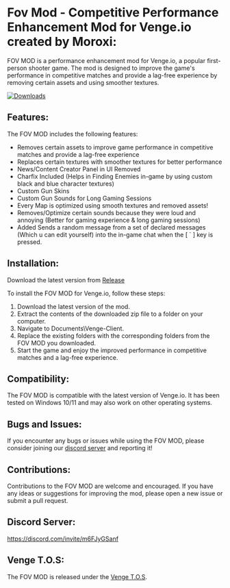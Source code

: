 # Fov Mod - Competitive Performance Enhancement Mod for Venge.io created by Moroxi:

FOV MOD is a performance enhancement mod for Venge.io, a popular first-person shooter game. The mod is designed to improve the game's performance in competitive matches and provide a lag-free experience by removing certain assets and using smoother textures. 

[![Downloads](https://img.shields.io/github/downloads/Moroxi/Fov-Mod/total.svg)](https://github.com/Moroxi/Fov-Mod/releases)

## Features:

The FOV MOD includes the following features:

- Removes certain assets to improve game performance in competitive matches and provide a lag-free experience
- Replaces certain textures with smoother textures for better performance
- News/Content Creator Panel in UI Removed
- Charfix Included (Helps in Finding Enemies in-game by using custom black and blue character textures)
- Custom Gun Skins
- Custom Gun Sounds for Long Gaming Sessions
- Every Map is optimized using smooth textures and removed assets!
- Removes/Optimize certain sounds because they were loud and annoying (Better for gaming experience & long gaming sessions)
- Added Sends a random message from a set of declared messages (Which u can edit yourself) into the in-game chat when the [ ` ] key is pressed. 


## Installation:

Download the latest version from [Release](https://github.com/Moroxi/Fov-Mod/releases/latest)

To install the FOV MOD for Venge.io, follow these steps:

1. Download the latest version of the mod.
2. Extract the contents of the downloaded zip file to a folder on your computer.
3. Navigate to Documents\Venge-Client.
4. Replace the existing folders with the corresponding folders from the FOV MOD you downloaded.
5. Start the game and enjoy the improved performance in competitive matches and a lag-free experience.

## Compatibility:

The FOV MOD is compatible with the latest version of Venge.io. It has been tested on Windows 10/11 and may also work on other operating systems.

## Bugs and Issues:

If you encounter any bugs or issues while using the FOV MOD, please consider joining our [discord server](https://discord.com/invite/m6FJyGSanf ) and reporting it!

## Contributions:

Contributions to the FOV MOD are welcome and encouraged. If you have any ideas or suggestions for improving the mod, please open a new issue or submit a pull request.

## Discord Server:

https://discord.com/invite/m6FJyGSanf 

## Venge T.O.S:

The FOV MOD is released under the [Venge T.O.S](https://venge.io/tos.txt). 

